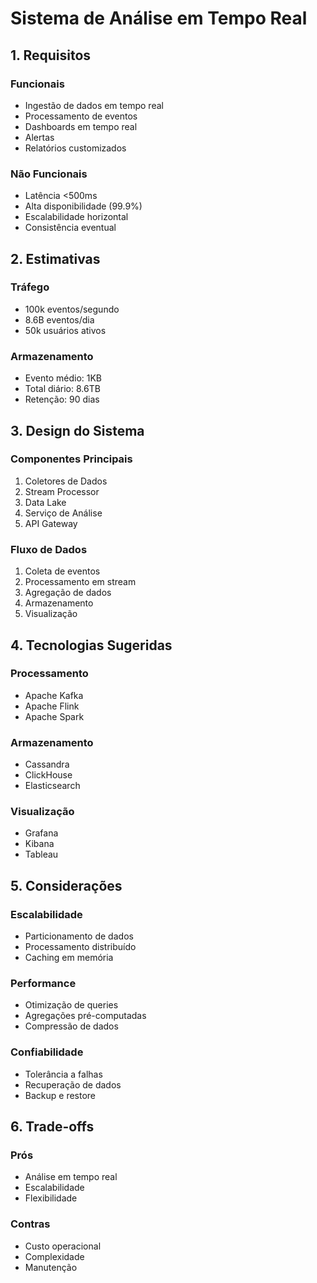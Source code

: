 # Sistema de Análise em Tempo Real

## 1. Requisitos

### Funcionais
- Ingestão de dados em tempo real
- Processamento de eventos
- Dashboards em tempo real
- Alertas
- Relatórios customizados

### Não Funcionais
- Latência <500ms
- Alta disponibilidade (99.9%)
- Escalabilidade horizontal
- Consistência eventual

## 2. Estimativas

### Tráfego
- 100k eventos/segundo
- 8.6B eventos/dia
- 50k usuários ativos

### Armazenamento
- Evento médio: 1KB
- Total diário: 8.6TB
- Retenção: 90 dias

## 3. Design do Sistema

### Componentes Principais
1. Coletores de Dados
2. Stream Processor
3. Data Lake
4. Serviço de Análise
5. API Gateway

### Fluxo de Dados
1. Coleta de eventos
2. Processamento em stream
3. Agregação de dados
4. Armazenamento
5. Visualização

## 4. Tecnologias Sugeridas

### Processamento
- Apache Kafka
- Apache Flink
- Apache Spark

### Armazenamento
- Cassandra
- ClickHouse
- Elasticsearch

### Visualização
- Grafana
- Kibana
- Tableau

## 5. Considerações

### Escalabilidade
- Particionamento de dados
- Processamento distribuído
- Caching em memória

### Performance
- Otimização de queries
- Agregações pré-computadas
- Compressão de dados

### Confiabilidade
- Tolerância a falhas
- Recuperação de dados
- Backup e restore

## 6. Trade-offs

### Prós
- Análise em tempo real
- Escalabilidade
- Flexibilidade

### Contras
- Custo operacional
- Complexidade
- Manutenção